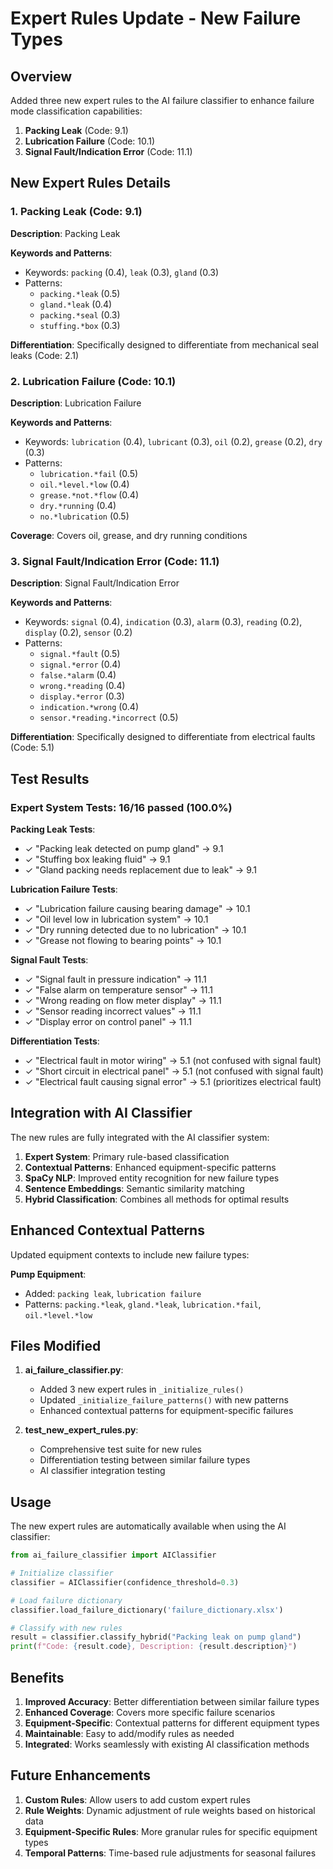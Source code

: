 # Expert Rules Update - New Failure Types

## Overview
Added three new expert rules to the AI failure classifier to enhance failure mode classification capabilities:

1. **Packing Leak** (Code: 9.1)
2. **Lubrication Failure** (Code: 10.1) 
3. **Signal Fault/Indication Error** (Code: 11.1)

## New Expert Rules Details

### 1. Packing Leak (Code: 9.1)
**Description**: Packing Leak

**Keywords and Patterns**:
- Keywords: `packing` (0.4), `leak` (0.3), `gland` (0.3)
- Patterns:
  - `packing.*leak` (0.5)
  - `gland.*leak` (0.4)
  - `packing.*seal` (0.3)
  - `stuffing.*box` (0.3)

**Differentiation**: Specifically designed to differentiate from mechanical seal leaks (Code: 2.1)

### 2. Lubrication Failure (Code: 10.1)
**Description**: Lubrication Failure

**Keywords and Patterns**:
- Keywords: `lubrication` (0.4), `lubricant` (0.3), `oil` (0.2), `grease` (0.2), `dry` (0.3)
- Patterns:
  - `lubrication.*fail` (0.5)
  - `oil.*level.*low` (0.4)
  - `grease.*not.*flow` (0.4)
  - `dry.*running` (0.4)
  - `no.*lubrication` (0.5)

**Coverage**: Covers oil, grease, and dry running conditions

### 3. Signal Fault/Indication Error (Code: 11.1)
**Description**: Signal Fault/Indication Error

**Keywords and Patterns**:
- Keywords: `signal` (0.4), `indication` (0.3), `alarm` (0.3), `reading` (0.2), `display` (0.2), `sensor` (0.2)
- Patterns:
  - `signal.*fault` (0.5)
  - `signal.*error` (0.4)
  - `false.*alarm` (0.4)
  - `wrong.*reading` (0.4)
  - `display.*error` (0.3)
  - `indication.*wrong` (0.4)
  - `sensor.*reading.*incorrect` (0.5)

**Differentiation**: Specifically designed to differentiate from electrical faults (Code: 5.1)

## Test Results

### Expert System Tests: 16/16 passed (100.0%)

**Packing Leak Tests**:
- ✓ "Packing leak detected on pump gland" → 9.1
- ✓ "Stuffing box leaking fluid" → 9.1
- ✓ "Gland packing needs replacement due to leak" → 9.1

**Lubrication Failure Tests**:
- ✓ "Lubrication failure causing bearing damage" → 10.1
- ✓ "Oil level low in lubrication system" → 10.1
- ✓ "Dry running detected due to no lubrication" → 10.1
- ✓ "Grease not flowing to bearing points" → 10.1

**Signal Fault Tests**:
- ✓ "Signal fault in pressure indication" → 11.1
- ✓ "False alarm on temperature sensor" → 11.1
- ✓ "Wrong reading on flow meter display" → 11.1
- ✓ "Sensor reading incorrect values" → 11.1
- ✓ "Display error on control panel" → 11.1

**Differentiation Tests**:
- ✓ "Electrical fault in motor wiring" → 5.1 (not confused with signal fault)
- ✓ "Short circuit in electrical panel" → 5.1 (not confused with signal fault)
- ✓ "Electrical fault causing signal error" → 5.1 (prioritizes electrical fault)

## Integration with AI Classifier

The new rules are fully integrated with the AI classifier system:

1. **Expert System**: Primary rule-based classification
2. **Contextual Patterns**: Enhanced equipment-specific patterns
3. **SpaCy NLP**: Improved entity recognition for new failure types
4. **Sentence Embeddings**: Semantic similarity matching
5. **Hybrid Classification**: Combines all methods for optimal results

## Enhanced Contextual Patterns

Updated equipment contexts to include new failure types:

**Pump Equipment**:
- Added: `packing leak`, `lubrication failure`
- Patterns: `packing.*leak`, `gland.*leak`, `lubrication.*fail`, `oil.*level.*low`

## Files Modified

1. **ai_failure_classifier.py**:
   - Added 3 new expert rules in `_initialize_rules()`
   - Updated `_initialize_failure_patterns()` with new patterns
   - Enhanced contextual patterns for equipment-specific failures

2. **test_new_expert_rules.py**:
   - Comprehensive test suite for new rules
   - Differentiation testing between similar failure types
   - AI classifier integration testing

## Usage

The new expert rules are automatically available when using the AI classifier:

```python
from ai_failure_classifier import AIClassifier

# Initialize classifier
classifier = AIClassifier(confidence_threshold=0.3)

# Load failure dictionary
classifier.load_failure_dictionary('failure_dictionary.xlsx')

# Classify with new rules
result = classifier.classify_hybrid("Packing leak on pump gland")
print(f"Code: {result.code}, Description: {result.description}")
```

## Benefits

1. **Improved Accuracy**: Better differentiation between similar failure types
2. **Enhanced Coverage**: Covers more specific failure scenarios
3. **Equipment-Specific**: Contextual patterns for different equipment types
4. **Maintainable**: Easy to add/modify rules as needed
5. **Integrated**: Works seamlessly with existing AI classification methods

## Future Enhancements

1. **Custom Rules**: Allow users to add custom expert rules
2. **Rule Weights**: Dynamic adjustment of rule weights based on historical data
3. **Equipment-Specific Rules**: More granular rules for specific equipment types
4. **Temporal Patterns**: Time-based rule adjustments for seasonal failures 